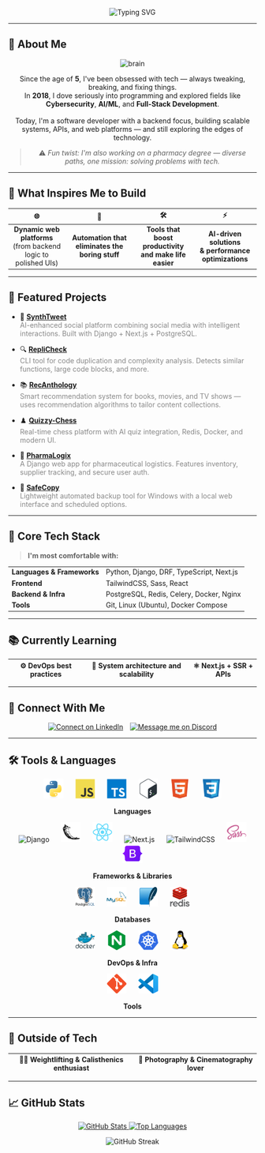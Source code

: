 <!-- Profile Header -->
<p align="center">
  <img src="https://readme-typing-svg.demolab.com?font=Fira+Code&size=28&pause=1000&color=36BCF7&center=true&vCenter=true&width=600&lines=Hi+%F0%9F%91%8B%2C+I'm+Karar+Haider;Full-Stack+Software+Developer;Backend-focused+%7C+Tech+Explorer+%7C+Iraq+%F0%9F%87%AE%F0%9F%87%B6" alt="Typing SVG" />
</p>

---

## 🧠 About Me

<div align="center">
  <img src="https://media.giphy.com/media/26tn33aiTi1jkl6H6/giphy.gif" width="60" alt="brain" />
</div>

<p align="center">
  Since the age of <b>5</b>, I've been obsessed with tech — always tweaking, breaking, and fixing things.<br>
  In <b>2018</b>, I dove seriously into programming and explored fields like <b>Cybersecurity</b>, <b>AI/ML</b>, and <b>Full-Stack Development</b>.<br><br>
  Today, I'm a software developer with a backend focus, building scalable systems, APIs, and web platforms — and still exploring the edges of technology.
</p>

<blockquote align="center">
  ⚠️ <i>Fun twist: I'm also working on a pharmacy degree — diverse paths, one mission: solving problems with tech.</i>
</blockquote>

---

## 🚀 What Inspires Me to Build

<div align="center">

| 🌐 | 🤖 | 🛠 | ⚡ |
|:--:|:--:|:--:|:--:|
| <b>Dynamic web platforms</b> <br> (from backend logic to polished UIs) | <b>Automation that eliminates the boring stuff</b> | <b>Tools that boost productivity <br> and make life easier</b> | <b>AI-driven solutions <br> & performance optimizations</b> |

</div>

---

## 🚀 Featured Projects

- 🐍 [**SynthTweet**](https://github.com/karar-hayder/SynthTweet)  
  <span style="color:#888;">AI-enhanced social platform combining social media with intelligent interactions. Built with Django + Next.js + PostgreSQL.</span>

- 🔍 [**RepliCheck**](https://github.com/karar-hayder/Replicheck)  
  <span style="color:#888;">CLI tool for code duplication and complexity analysis. Detects similar functions, large code blocks, and more.</span>

- 📚 [**RecAnthology**](https://github.com/karar-hayder/RecAnthology)  
  <span style="color:#888;">Smart recommendation system for books, movies, and TV shows — uses recommendation algorithms to tailor content collections.</span>

- ♟️ [**Quizzy-Chess**](https://github.com/karar-hayder/Quizzy-Chess)  
  <span style="color:#888;">Real-time chess platform with AI quiz integration, Redis, Docker, and modern UI.</span>

- 💊 [**PharmaLogix**](https://github.com/karar-hayder/PharmaLogix)  
  <span style="color:#888;">A Django web app for pharmaceutical logistics. Features inventory, supplier tracking, and secure user auth.</span>

- 💾 [**SafeCopy**](https://github.com/karar-hayder/SafeCopy)  
  <span style="color:#888;">Lightweight automated backup tool for Windows with a local web interface and scheduled options.</span>

---

## 🔧 Core Tech Stack

<blockquote>
  <b>I'm most comfortable with:</b>
</blockquote>

<table align="center">
  <tr>
    <td><b>Languages & Frameworks</b></td>
    <td>Python, Django, DRF, TypeScript, Next.js</td>
  </tr>
  <tr>
    <td><b>Frontend</b></td>
    <td>TailwindCSS, Sass, React</td>
  </tr>
  <tr>
    <td><b>Backend & Infra</b></td>
    <td>PostgreSQL, Redis, Celery, Docker, Nginx</td>
  </tr>
  <tr>
    <td><b>Tools</b></td>
    <td>Git, Linux (Ubuntu), Docker Compose</td>
  </tr>
</table>

---

## 📚 Currently Learning

<div align="center">

| ⚙️ DevOps best practices | 🧩 System architecture and scalability | ⚛️ Next.js + SSR + APIs |
|:-----------------------:|:-------------------------------------:|:-----------------------:|

</div>

---

## 🤝 Connect With Me

<p align="center">
  <a href="https://linkedin.com/in/karar-haider" target="_blank" style="display:inline-block; margin-right: 10px;">
    <img src="https://img.shields.io/badge/LinkedIn-Connect-blue?style=for-the-badge&logo=linkedin&logoColor=white" alt="Connect on LinkedIn" />
  </a>
  <a href="https://discord.com/users/635727358049124363" target="_blank" style="display:inline-block;">
    <img src="https://img.shields.io/badge/Discord-Message%20Me-5865F2?style=for-the-badge&logo=discord&logoColor=white" alt="Message me on Discord" />
  </a>
</p>

---

## 🛠️ Tools & Languages

<div align="center">

<!-- Languages -->
<p>
  <img src="https://raw.githubusercontent.com/devicons/devicon/master/icons/python/python-original.svg" alt="Python" width="40" style="margin: 0 10px;" />
  <img src="https://raw.githubusercontent.com/devicons/devicon/master/icons/javascript/javascript-original.svg" alt="JavaScript" width="40" style="margin: 0 10px;" />
  <img src="https://raw.githubusercontent.com/devicons/devicon/master/icons/typescript/typescript-original.svg" alt="TypeScript" width="40" style="margin: 0 10px;" />
  <img src="https://raw.githubusercontent.com/devicons/devicon/master/icons/bash/bash-original.svg" alt="Bash" width="40" style="margin: 0 10px;" />
  <img src="https://raw.githubusercontent.com/devicons/devicon/master/icons/html5/html5-original.svg" alt="HTML5" width="40" style="margin: 0 10px;" />
  <img src="https://raw.githubusercontent.com/devicons/devicon/master/icons/css3/css3-original.svg" alt="CSS3" width="40" style="margin: 0 10px;" />
</p>
<p><b>Languages</b></p>

<!-- Frameworks & Libraries -->
<p>
  <img src="https://cdn.worldvectorlogo.com/logos/django.svg" alt="Django" width="40" style="margin: 0 10px;" />
  <img src="https://raw.githubusercontent.com/devicons/devicon/master/icons/flask/flask-original.svg" alt="Flask" width="40" style="margin: 0 10px;" />
  <img src="https://raw.githubusercontent.com/devicons/devicon/master/icons/react/react-original.svg" alt="React" width="40" style="margin: 0 10px;" />
  <img src="https://cdn.worldvectorlogo.com/logos/nextjs-2.svg" alt="Next.js" width="40" style="margin: 0 10px;" />
  <img src="https://www.vectorlogo.zone/logos/tailwindcss/tailwindcss-icon.svg" alt="TailwindCSS" width="40" style="margin: 0 10px;" />
  <img src="https://raw.githubusercontent.com/devicons/devicon/master/icons/sass/sass-original.svg" alt="Sass" width="40" style="margin: 0 10px;" />
  <img src="https://raw.githubusercontent.com/devicons/devicon/master/icons/bootstrap/bootstrap-original.svg" alt="Bootstrap" width="40" style="margin: 0 10px;" />
</p>
<p><b>Frameworks & Libraries</b></p>

<!-- Databases -->
<p>
  <img src="https://raw.githubusercontent.com/devicons/devicon/master/icons/postgresql/postgresql-original-wordmark.svg" alt="PostgreSQL" width="40" style="margin: 0 10px;" />
  <img src="https://raw.githubusercontent.com/devicons/devicon/master/icons/mysql/mysql-original-wordmark.svg" alt="MySQL" width="40" style="margin: 0 10px;" />
  <img src="https://raw.githubusercontent.com/devicons/devicon/master/icons/sqlite/sqlite-original.svg" alt="SQLite" width="40" style="margin: 0 10px;" />
  <img src="https://raw.githubusercontent.com/devicons/devicon/master/icons/redis/redis-original-wordmark.svg" alt="Redis" width="40" style="margin: 0 10px;" />
</p>
<p><b>Databases</b></p>

<!-- DevOps & Infra -->
<p>
  <img src="https://raw.githubusercontent.com/devicons/devicon/master/icons/docker/docker-original-wordmark.svg" alt="Docker" width="40" style="margin: 0 10px;" />
  <img src="https://raw.githubusercontent.com/devicons/devicon/master/icons/nginx/nginx-original.svg" alt="Nginx" width="40" style="margin: 0 10px;" />
  <img src="https://raw.githubusercontent.com/devicons/devicon/master/icons/kubernetes/kubernetes-plain.svg" alt="Kubernetes" width="40" style="margin: 0 10px;" />
  <img src="https://raw.githubusercontent.com/devicons/devicon/master/icons/linux/linux-original.svg" alt="Linux" width="40" style="margin: 0 10px;" />
</p>
<p><b>DevOps & Infra</b></p>

<!-- Tools -->
<p>
  <img src="https://raw.githubusercontent.com/devicons/devicon/master/icons/git/git-original.svg" alt="Git" width="40" style="margin: 0 10px;" />
  <img src="https://raw.githubusercontent.com/devicons/devicon/master/icons/vscode/vscode-original.svg" alt="VSCode" width="40" style="margin: 0 10px;" />
</p>
<p><b>Tools</b></p>

</div>

---

## 💪 Outside of Tech

<div align="center">

| 🏋️‍♂️ Weightlifting & Calisthenics enthusiast | 🎥 Photography & Cinematography lover |
|:--------------------------------------------:|:------------------------------------:|

</div>

---

## 📈 GitHub Stats

<p align="center">
  <a href="https://github.com/karar-hayder">
    <img src="https://github-readme-stats.vercel.app/api?username=karar-hayder&show_icons=true&theme=github_dark&hide_border=true&count_private=true" alt="GitHub Stats" height="180"/>
  </a>
  <a href="https://github.com/karar-hayder">
    <img src="https://github-readme-stats.vercel.app/api/top-langs?username=karar-hayder&layout=compact&theme=github_dark&hide_border=true&langs_count=8" alt="Top Languages" height="180"/>
  </a>
</p>

<p align="center">
  <img src="https://github-readme-streak-stats.herokuapp.com/?user=karar-hayder&theme=github-dark&hide_border=true" alt="GitHub Streak" height="180"/>
</p>
